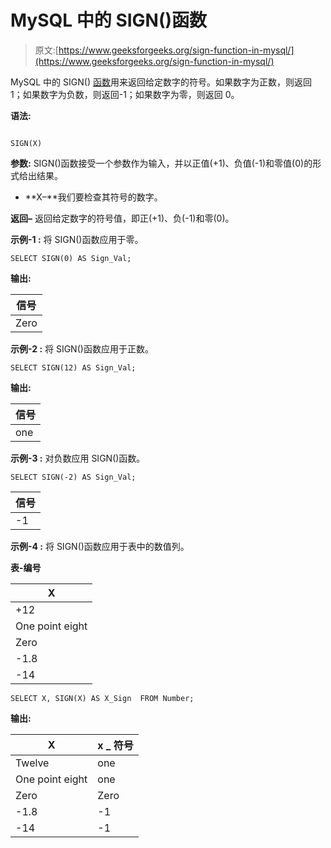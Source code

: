 # MySQL 中的 SIGN()函数

> 原文:[https://www.geeksforgeeks.org/sign-function-in-mysql/](https://www.geeksforgeeks.org/sign-function-in-mysql/)

MySQL 中的 SIGN() [函数](https://www.geeksforgeeks.org/sql-functions-aggregate-scalar-functions/)用来返回给定数字的符号。如果数字为正数，则返回 1；如果数字为负数，则返回-1；如果数字为零，则返回 0。

**语法:**

```

SIGN(X)

```

**参数:**
SIGN()函数接受一个参数作为输入，并以正值(+1)、负值(-1)和零值(0)的形式给出结果。

*   **X–**我们要检查其符号的数字。

**返回–**
返回给定数字的符号值，即正(+1)、负(-1)和零(0)。

**示例-1 :**
将 SIGN()函数应用于零。

```
SELECT SIGN(0) AS Sign_Val;

```

**输出:**

| 信号 |
| --- |
| Zero |

**示例-2 :**
将 SIGN()函数应用于正数。

```
SELECT SIGN(12) AS Sign_Val;

```

**输出:**

| 信号 |
| --- |
| one |

**示例-3 :**
对负数应用 SIGN()函数。

```
SELECT SIGN(-2) AS Sign_Val;

```

| 信号 |
| --- |
| -1 |

**示例-4 :**
将 SIGN()函数应用于表中的数值列。

**表-编号**

| X |
| --- |
| +12 |
| One point eight |
| Zero |
| -1.8 |
| -14 |

```
SELECT X, SIGN(X) AS X_Sign  FROM Number;

```

**输出:**

| X | x _ 符号 |
| --- | --- |
| Twelve | one |
| One point eight | one |
| Zero | Zero |
| -1.8 | -1 |
| -14 | -1 |